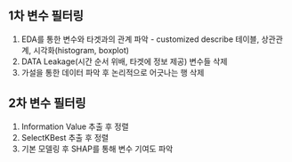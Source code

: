 ## 1차 변수 필터링
1) EDA를 통한 변수와 타겟과의 관계 파악 - customized describe 테이블, 상관관계, 시각화(histogram, boxplot)
2) DATA Leakage(시간 순서 위배, 타겟에 정보 제공) 변수들 삭제
3) 가설을 통한 데이터 파악 후 논리적으로 어긋나는 행 삭제

## 2차 변수 필터링
1) Information Value 추출 후 정렬
2) SelectKBest 추출 후 정렬
3) 기본 모델링 후 SHAP를 통해 변수 기여도 파악
